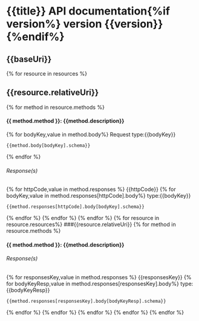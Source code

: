 # {{title}} API documentation{%if version%} version {{version}}{%endif%}
{{baseUri}}
---
{% for resource in resources %}
## {{resource.relativeUri}}
{% for method in resource.methods %}
#### {{ method.method }}: {{method.description}}
{% for bodyKey,value in method.body%}
Request type:{{bodyKey}}
``` 
{{method.body[bodyKey].schema}}
```
{% endfor %}
###### Response(s)
{% for httpCode,value in method.responses %}
{{httpCode}}
{% for bodyKey,value in method.responses[httpCode].body%}
type:{{bodyKey}}
``` 
{{method.responses[httpCode].body[bodyKey].schema}}
``` 
{% endfor %}
{% endfor %}
{% endfor %}
{% for resource in resource.resources%}
###{{resource.relativeUri}}
{% for method in resource.methods %}
#### {{ method.method }}: {{method.description}}
###### Response(s)
{% for responsesKey,value in method.responses %}
{{responsesKey}}
{% for bodyKeyResp,value in method.responses[responsesKey].body%}
type: {{bodyKeyResp}}

``` 
{{method.responses[responsesKey].body[bodyKeyResp].schema}}
```
{% endfor %}
{% endfor %}
{% endfor %}
{% endfor %}
{% endfor %}